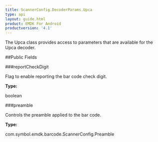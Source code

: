 ```yaml
---
title: ScannerConfig.DecoderParams.Upca
type: api
layout: guide.html
product: EMDK For Android
productversion: '4.1'
---
```



The Upca class provides access to parameters that are available for
 the Upca decoder.

##Public Fields

###reportCheckDigit

Flag to enable reporting the bar code check digit.

**Type:**

boolean

###preamble

Controls the preamble applied to the bar code.

**Type:**

com.symbol.emdk.barcode.ScannerConfig.Preamble









